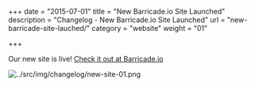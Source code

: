 +++
date = "2015-07-01"
title = "New Barricade.io Site Launched"
description = "Changelog - New Barricade.io Site Launched"
url = "new-barricade-site-lauched/"
category = "website"
weight = "01"

+++

Our new site is live! [Check it out at Barricade.io](https://barricade.io)

![../src/img/changelog/new-site-01.png](../src/img/changelog/new-site-01.png)